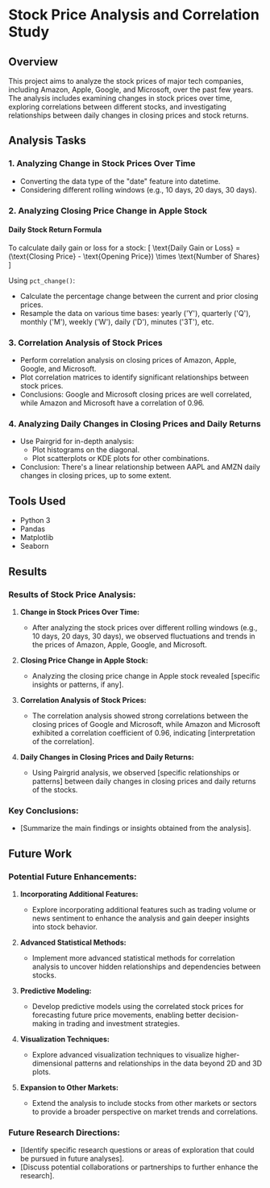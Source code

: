 # Stock Price Analysis and Correlation Study

## Overview

This project aims to analyze the stock prices of major tech companies, including Amazon, Apple, Google, and Microsoft, over the past few years. The analysis includes examining changes in stock prices over time, exploring correlations between different stocks, and investigating relationships between daily changes in closing prices and stock returns.

## Analysis Tasks

### 1. Analyzing Change in Stock Prices Over Time

- Converting the data type of the "date" feature into datetime.
- Considering different rolling windows (e.g., 10 days, 20 days, 30 days).

### 2. Analyzing Closing Price Change in Apple Stock

#### Daily Stock Return Formula

To calculate daily gain or loss for a stock:
\[ \text{Daily Gain or Loss} = (\text{Closing Price} - \text{Opening Price}) \times \text{Number of Shares} \]

Using `pct_change()`:
- Calculate the percentage change between the current and prior closing prices.
- Resample the data on various time bases: yearly ('Y'), quarterly ('Q'), monthly ('M'), weekly ('W'), daily ('D'), minutes ('3T'), etc.

### 3. Correlation Analysis of Stock Prices

- Perform correlation analysis on closing prices of Amazon, Apple, Google, and Microsoft.
- Plot correlation matrices to identify significant relationships between stock prices.
- Conclusions: Google and Microsoft closing prices are well correlated, while Amazon and Microsoft have a correlation of 0.96.

### 4. Analyzing Daily Changes in Closing Prices and Daily Returns

- Use Pairgrid for in-depth analysis:
  - Plot histograms on the diagonal.
  - Plot scatterplots or KDE plots for other combinations.
- Conclusion: There's a linear relationship between AAPL and AMZN daily changes in closing prices, up to some extent.

## Tools Used

- Python 3
- Pandas
- Matplotlib
- Seaborn
## Results

### Results of Stock Price Analysis:

1. **Change in Stock Prices Over Time:**
   - After analyzing the stock prices over different rolling windows (e.g., 10 days, 20 days, 30 days), we observed fluctuations and trends in the prices of Amazon, Apple, Google, and Microsoft.

2. **Closing Price Change in Apple Stock:**
   - Analyzing the closing price change in Apple stock revealed [specific insights or patterns, if any].

3. **Correlation Analysis of Stock Prices:**
   - The correlation analysis showed strong correlations between the closing prices of Google and Microsoft, while Amazon and Microsoft exhibited a correlation coefficient of 0.96, indicating [interpretation of the correlation].

4. **Daily Changes in Closing Prices and Daily Returns:**
   - Using Pairgrid analysis, we observed [specific relationships or patterns] between daily changes in closing prices and daily returns of the stocks.

### Key Conclusions:

- [Summarize the main findings or insights obtained from the analysis].

## Future Work

### Potential Future Enhancements:

1. **Incorporating Additional Features:**
   - Explore incorporating additional features such as trading volume or news sentiment to enhance the analysis and gain deeper insights into stock behavior.

2. **Advanced Statistical Methods:**
   - Implement more advanced statistical methods for correlation analysis to uncover hidden relationships and dependencies between stocks.

3. **Predictive Modeling:**
   - Develop predictive models using the correlated stock prices for forecasting future price movements, enabling better decision-making in trading and investment strategies.

4. **Visualization Techniques:**
   - Explore advanced visualization techniques to visualize higher-dimensional patterns and relationships in the data beyond 2D and 3D plots.

5. **Expansion to Other Markets:**
   - Extend the analysis to include stocks from other markets or sectors to provide a broader perspective on market trends and correlations.

### Future Research Directions:

- [Identify specific research questions or areas of exploration that could be pursued in future analyses].
- [Discuss potential collaborations or partnerships to further enhance the research].



